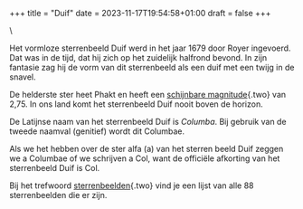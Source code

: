 +++
title = "Duif"
date = 2023-11-17T19:54:58+01:00
draft = false
+++

\

Het vormloze sterrenbeeld Duif werd in het jaar 1679 door Royer
ingevoerd. Dat was in de tijd, dat hij zich op het zuidelijk halfrond
bevond. In zijn fantasie zag hij de vorm van dit sterrenbeeld als een
duif met een twijg in de snavel.

De helderste ster heet Phakt en heeft een [schijnbare
magnitude](magnitud.html){.two} van 2,75. In ons land komt het
sterrenbeeld Duif nooit boven de horizon.

De Latijnse naam van het sterrenbeeld Duif is *Columba*. Bij gebruik van
de tweede naamval (genitief) wordt dit Columbae.

Als we het hebben over de ster alfa (a) van het sterren beeld Duif
zeggen we a Columbae of we schrijven a Col, want de officiële afkorting
van het sterrenbeeld Duif is Col.

Bij het trefwoord [sterrenbeelden](sterrenb.html){.two} vind je een
lijst van alle 88 sterrenbeelden die er zijn.
